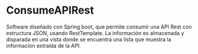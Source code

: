# ConsumeAPIRest
Software diseñado con Spring boot, que permite consumir una API Rest con estructura JSON, usando RestTemplate. La información es almacenada y disparada en una vista donde se encuentra una lista que muestra la información extraída de la API.
